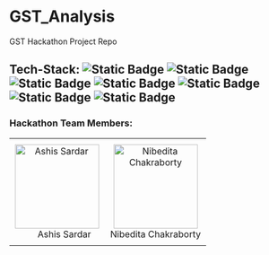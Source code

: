# GST_Analysis
GST Hackathon Project Repo

## Tech-Stack: ![Static Badge](https://img.shields.io/badge/Python-ebd31f) ![Static Badge](https://img.shields.io/badge/Pandas-eb1fae) ![Static Badge](https://img.shields.io/badge/Numpy-eb6d1f) ![Static Badge](https://img.shields.io/badge/Scikit%20Learn-3a1feb) ![Static Badge](https://img.shields.io/badge/Matplotlib-4b9e3b) ![Static Badge](https://img.shields.io/badge/Seaborn-1f9deb) ![Static Badge](https://img.shields.io/badge/Git-ae104a)

### Hackathon Team Members:
<table>
  <tr>
    <td style="text-align: center; padding: 10px;">
      <a href="https://github.com/AshisSardar">
        <img src="https://github.com/AshisSardar.png" alt="Ashis Sardar" style="width: 150px; height: 150px;">
      </a><br>
      &nbsp;&nbsp;&nbsp;&nbsp;&nbsp; Ashis Sardar
    </td>
    <td style="text-align: center; padding: 10px;">
      <a href="https://github.com/nibedita6302">
        <img src="https://github.com/nibedita6302.png" alt="Nibedita Chakraborty" style="width: 150px; height: 150px;">
      </a><br>
      Nibedita Chakraborty
    </td>
  </tr>
</table>
